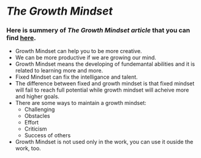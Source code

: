 # ***The Growth Mindset***
### Here is summery of *The Growth Mindset article* that you can find [here](https://www.atlassian.com/blog/inside-atlassian/growth-mindset).
- Growth Mindset can help you to be more creative.
- We can be more productive if we are growing our mind.
- Growth Mindset means the developing of fundemantal abilities and it is related to learning more and more.
- Fixed Mindset can fix the intelligance and talent.
- The difference between fixed and growth mindset is that fixed mindset will fail to reach full potential while growth mindset will acheive more and higher goals.
- There are some ways to maintain a growth mindset: 
  - Challenging
  - Obstacles
  - Effort
  - Criticism
  - Success of others
- Growth Mindset is not used only in the work, you can use it ouside the work, too.
